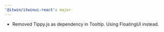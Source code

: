 ```yaml
---
'@itwin/itwinui-react': major
---
```


- Removed Tippy.js as dependency in Tooltip. Using FloatingUI instead.
